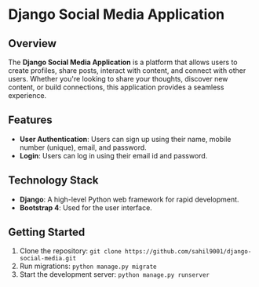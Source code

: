 # Django Social Media Application


## Overview
The **Django Social Media Application** is a platform that allows users to create profiles, share posts, interact with content, and connect with other users. Whether you're looking to share your thoughts, discover new content, or build connections, this application provides a seamless experience.

## Features
- **User Authentication**: Users can sign up using their name, mobile number (unique), email, and password.
- **Login**: Users can log in using their email id and password.

## Technology Stack
- **Django**: A high-level Python web framework for rapid development.
- **Bootstrap 4**: Used for the user interface.

## Getting Started
1. Clone the repository: `git clone https://github.com/sahil9001/django-social-media.git`
2. Run migrations: `python manage.py migrate`
3. Start the development server: `python manage.py runserver`

